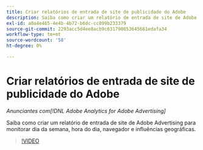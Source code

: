 ```yaml
---
title: Criar relatórios de entrada de site de publicidade do Adobe
description: Saiba como criar um relatório de entrada de site de Adobe Advertising para monitorar dia da semana, hora do dia, navegador e influências geográficas.
exl-id: a0a4e465-4e4b-4b72-b6dc-cc899b233379
source-git-commit: 2293acc5d4ee8acb9c631790853645661edafa34
workflow-type: tm+mt
source-wordcount: '58'
ht-degree: 0%

---
```


# Criar relatórios de entrada de site de publicidade do Adobe

*Anunciantes com[!DNL Adobe Analytics for Adobe Advertising]*

Saiba como criar um relatório de entrada de site de Adobe Advertising para monitorar dia da semana, hora do dia, navegador e influências geográficas.

>[!VIDEO](https://video.tv.adobe.com/v/33921)
